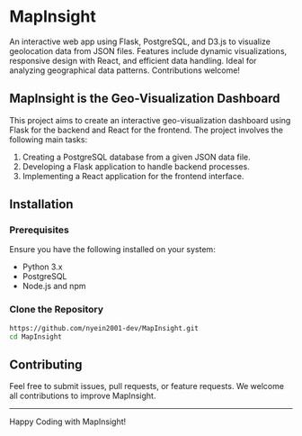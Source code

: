 # MapInsight
An interactive web app using Flask, PostgreSQL, and D3.js to visualize geolocation data from JSON files. Features include dynamic visualizations, responsive design with React, and efficient data handling. Ideal for analyzing geographical data patterns. Contributions welcome!

## MapInsight is the Geo-Visualization Dashboard

This project aims to create an interactive geo-visualization dashboard using Flask for the backend and React for the frontend. The project involves the following main tasks:
1. Creating a PostgreSQL database from a given JSON data file.
2. Developing a Flask application to handle backend processes.
3. Implementing a React application for the frontend interface.

## Installation

### Prerequisites

Ensure you have the following installed on your system:
- Python 3.x
- PostgreSQL
- Node.js and npm

### Clone the Repository

```bash
https://github.com/nyein2001-dev/MapInsight.git
cd MapInsight
```

## Contributing

Feel free to submit issues, pull requests, or feature requests. We welcome all contributions to improve MapInsight.

---

Happy Coding with MapInsight!
